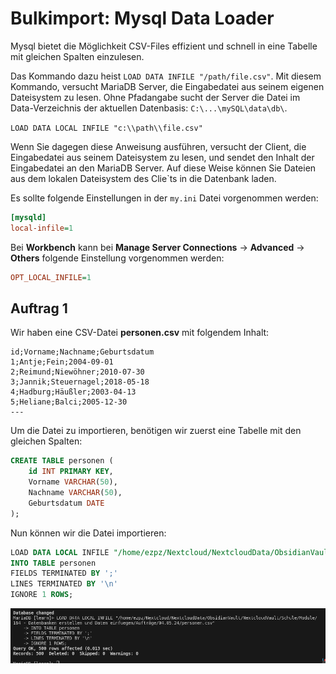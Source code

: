 # Bulkimport: Mysql Data Loader

Mysql bietet die Möglichkeit CSV-Files effizient und schnell in eine Tabelle mit gleichen Spalten einzulesen.

Das Kommando dazu heist `LOAD DATA INFILE "/path/file.csv"`.
Mit diesem Kommando, versucht MariaDB Server, die Eingabedatei aus seinem eigenen Dateisystem zu lesen. Ohne Pfadangabe sucht der Server die Datei im Data-Verzeichnis der aktuellen Datenbasis: `C:\...\mySQL\data\db\`.

`LOAD DATA LOCAL INFILE "c:\\path\\file.csv"`

Wenn Sie dagegen diese Anweisung ausführen, versucht der Client, die Eingabedatei aus seinem Dateisystem zu lesen, und sendet den Inhalt der Eingabedatei an den MariaDB Server. Auf diese Weise können Sie Dateien aus dem lokalen Dateisystem des Clie`ts in die Datenbank laden.

Es sollte folgende Einstellungen in der `my.ini` Datei vorgenommen werden:

```ini
[mysqld]
local-infile=1
```

Bei **Workbench** kann bei **Manage Server Connections** -> **Advanced** -> **Others** folgende Einstellung vorgenommen werden:

```ini
OPT_LOCAL_INFILE=1
```

## Auftrag 1

Wir haben eine CSV-Datei **personen.csv** mit folgendem Inhalt:

```csv
id;Vorname;Nachname;Geburtsdatum
1;Antje;Fein;2004-09-01
2;Reimund;Niewöhner;2010-07-30
3;Jannik;Steuernagel;2018-05-18
4;Hadburg;Häußler;2003-04-13
5;Heliane;Balci;2005-12-30
---
```

Um die Datei zu importieren, benötigen wir zuerst eine Tabelle mit den gleichen Spalten:

```sql
CREATE TABLE personen (
    id INT PRIMARY KEY,
    Vorname VARCHAR(50),
    Nachname VARCHAR(50),
    Geburtsdatum DATE
);
```

Nun können wir die Datei importieren:

```sql
LOAD DATA LOCAL INFILE "/home/ezpz/Nextcloud/NextcloudData/ObsidianVault/NextcloudVault/Schule/Module/164 - Datenbanken erstellen und Daten einfuegen/Aufträge/04.05.24/personen.csv"
INTO TABLE personen
FIELDS TERMINATED BY ';'
LINES TERMINATED BY '\n'
IGNORE 1 ROWS;
```

![alt text](../../x_ressources/loadcsv.png)
